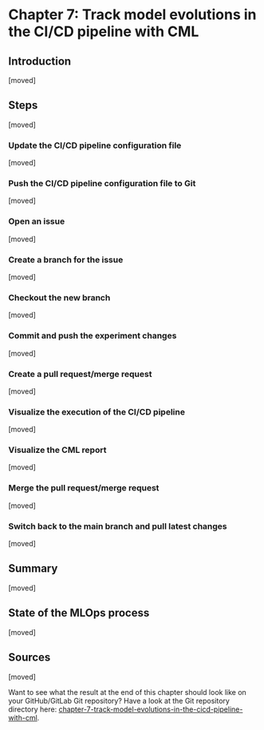 # Chapter 7: Track model evolutions in the CI/CD pipeline with CML

## Introduction

[moved]

## Steps

[moved]

### Update the CI/CD pipeline configuration file

[moved]

### Push the CI/CD pipeline configuration file to Git

[moved]

### Open an issue

[moved]

### Create a branch for the issue

[moved]

### Checkout the new branch

[moved]

### Commit and push the experiment changes

[moved]

### Create a pull request/merge request

[moved]

### Visualize the execution of the CI/CD pipeline

[moved]

### Visualize the CML report

[moved]

### Merge the pull request/merge request

[moved]

### Switch back to the main branch and pull latest changes

[moved]

## Summary

[moved]

## State of the MLOps process

[moved]

## Sources

[moved]

Want to see what the result at the end of this chapter should look like on your GitHub/GitLab Git repository? Have a
look at the Git repository directory here:
[chapter-7-track-model-evolutions-in-the-cicd-pipeline-with-cml](https://github.com/csia-pme/a-guide-to-mlops/tree/main/docs/the-guide/chapter-7-track-model-evolutions-in-the-cicd-pipeline-with-cml).
